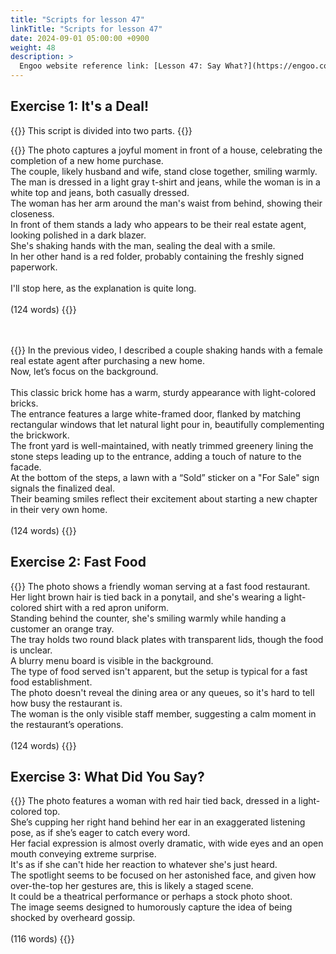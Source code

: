 ```yaml
---
title: "Scripts for lesson 47"
linkTitle: "Scripts for lesson 47"
date: 2024-09-01 05:00:00 +0900
weight: 48
description: >
  Engoo website reference link: [Lesson 47: Say What?](https://engoo.com/app/lessons/describing-pictures-intermediate-describing-pictures-say-what/kkf5qE6cEeeh8B8I6rR9iQ?category_id=P_HriMOnEeifo0O-yMP42w&course_id=ZZasjsOnEeiHZVOMC0VfdA)
---
```


## Exercise 1: It's a Deal!

{{<alert>}}
This script is divided into two parts.
{{</alert>}}

{{<card header="**1st script**">}}
The photo captures a joyful moment in front of a house, celebrating the completion of a new home purchase. <br/>
The couple, likely husband and wife, stand close together, smiling warmly. <br/>
The man is dressed in a light gray t-shirt and jeans, while the woman is in a white top and jeans, both casually dressed. <br/>
The woman has her arm around the man's waist from behind, showing their closeness. <br/>
In front of them stands a lady who appears to be their real estate agent, looking polished in a dark blazer. <br/>
She's shaking hands with the man, sealing the deal with a smile. <br/>
In her other hand is a red folder, probably containing the freshly signed paperwork.<br/>
<br/>
I'll stop here, as the explanation is quite long.<br/>
<br/>
(124 words)
{{</card>}}

　

{{<card header="**2nd script**">}}
In the previous video, I described a couple shaking hands with a female real estate agent after purchasing a new home. <br/>
Now, let’s focus on the background.<br/>
<br/>
This classic brick home has a warm, sturdy appearance with light-colored bricks. <br/>
The entrance features a large white-framed door, flanked by matching rectangular windows that let natural light pour in, beautifully complementing the brickwork. <br/>
The front yard is well-maintained, with neatly trimmed greenery lining the stone steps leading up to the entrance, adding a touch of nature to the facade. <br/>
At the bottom of the steps, a lawn with a “Sold” sticker on a "For Sale" sign signals the finalized deal. <br/>
Their beaming smiles reflect their excitement about starting a new chapter in their very own home.<br/>
<br/>
(124 words)
{{</card>}}


## Exercise 2: Fast Food

{{<card header="**Script**">}}
The photo shows a friendly woman serving at a fast food restaurant.<br/>
Her light brown hair is tied back in a ponytail, and she's wearing a light-colored shirt with a red apron uniform. <br/>
Standing behind the counter, she's smiling warmly while handing a customer an orange tray. <br/>
The tray holds two round black plates with transparent lids, though the food is unclear. <br/>
A blurry menu board is visible in the background. <br/>
The type of food served isn't apparent, but the setup is typical for a fast food establishment. <br/>
The photo doesn't reveal the dining area or any queues, so it's hard to tell how busy the restaurant is. <br/>
The woman is the only visible staff member, suggesting a calm moment in the restaurant’s operations.<br/>
<br/>
(124 words)
{{</card>}}


## Exercise 3: What Did You Say?

{{<card header="**Script**">}}
The photo features a woman with red hair tied back, dressed in a light-colored top. <br/>
She’s cupping her right hand behind her ear in an exaggerated listening pose, as if she’s eager to catch every word. <br/>
Her facial expression is almost overly dramatic, with wide eyes and an open mouth conveying extreme surprise.<br/>
It's as if she can't hide her reaction to whatever she's just heard.<br/>
The spotlight seems to be focused on her astonished face, and given how over-the-top her gestures are, this is likely a staged scene.<br/>
It could be a theatrical performance or perhaps a stock photo shoot.<br/>
The image seems designed to humorously capture the idea of being shocked by overheard gossip.<br/>
<br/>
(116 words)
{{</card>}}
